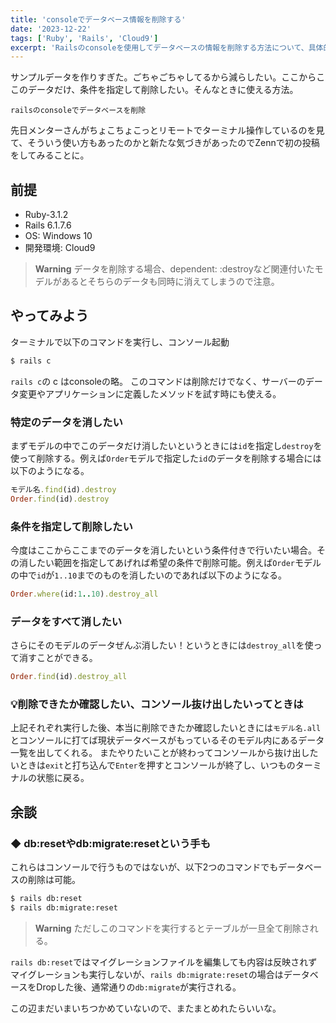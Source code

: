 ```yaml
---
title: 'consoleでデータベース情報を削除する'
date: '2023-12-22'
tags: ['Ruby', 'Rails', 'Cloud9']
excerpt: 'Railsのconsoleを使用してデータベースの情報を削除する方法について、具体的な手順を解説します'
---
```


サンプルデータを作りすぎた。ごちゃごちゃしてるから減らしたい。ここからここのデータだけ、条件を指定して削除したい。そんなときに使える方法。

`railsのconsoleでデータベースを削除`

先日メンターさんがちょこちょこっとリモートでターミナル操作しているのを見て、そういう使い方もあったのかと新たな気づきがあったのでZennで初の投稿をしてみることに。

## 前提
- Ruby-3.1.2
- Rails 6.1.7.6
- OS: Windows 10
- 開発環境: Cloud9

> **Warning**
> データを削除する場合、dependent: :destroyなど関連付いたモデルがあるとそちらのデータも同時に消えてしまうので注意。

## やってみよう
ターミナルで以下のコマンドを実行し、コンソール起動
```bash
$ rails c
```

`rails c`の c はconsoleの略。
このコマンドは削除だけでなく、サーバーのデータ変更やアプリケーションに定義したメソッドを試す時にも使える。

### 特定のデータを消したい
まずモデルの中でこのデータだけ消したいというときには`id`を指定し`destroy`を使って削除する。例えば`Order`モデルで指定した`id`のデータを削除する場合には以下のようになる。

```ruby
モデル名.find(id).destroy
Order.find(id).destroy
```

### 条件を指定して削除したい
今度はここからここまでのデータを消したいという条件付きで行いたい場合。その消したい範囲を指定してあげれば希望の条件で削除可能。例えば`Order`モデルの中で`id`が`1..10`までのものを消したいのであれば以下のようになる。

```ruby
Order.where(id:1..10).destroy_all
```

### データをすべて消したい
さらにそのモデルのデータぜんぶ消したい！というときには`destroy_all`を使って消すことができる。

```ruby
Order.find(id).destroy_all
```

### 💡削除できたか確認したい、コンソール抜け出したいってときは
上記それぞれ実行した後、本当に削除できたか確認したいときには`モデル名.all`とコンソールに打てば現状データベースがもっているそのモデル内にあるデータ一覧を出してくれる。
またやりたいことが終わってコンソールから抜け出したいときは`exit`と打ち込んで`Enter`を押すとコンソールが終了し、いつものターミナルの状態に戻る。

## 余談
### ◆ db:resetやdb:migrate:resetという手も
これらはコンソールで行うものではないが、以下2つのコマンドでもデータベースの削除は可能。

```bash
$ rails db:reset
$ rails db:migrate:reset
```

> **Warning**
> ただしこのコマンドを実行するとテーブルが一旦全て削除される。

`rails db:reset`ではマイグレーションファイルを編集しても内容は反映されずマイグレーションも実行しないが、`rails db:migrate:reset`の場合はデータベースをDropした後、通常通りの`db:migrate`が実行される。

この辺まだいまいちつかめていないので、またまとめれたらいいな。